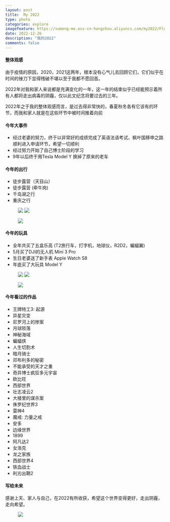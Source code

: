 ```yaml
---
layout: post
title:  My 2022
type: photo
categories: explore
imagefeature: https://xumeng-me.oss-cn-hangzhou.aliyuncs.com/my2022/Flowers.jpeg
date: 2022-12-26
description: "我的2022"
comments: false
---
```


#### 整体观感

由于疫情的原因，2020，2021这两年，根本没有心气儿去回顾它们，它们似乎在时间的锉刀下显得残破不堪以至于我都不愿回首。

2022年对我和家人来说都是充满变化的一年，这一年的结束似乎已经能预示着所有人都将走出病毒的阴霾，仅以此文纪念将要过去的三年。

2022年之于我的整体观感而言，是过去得非常快的，春夏秋冬各有它该有的环节，而我和家人就是在这些环节中被时间推着向前


#### 今年大事件

- 经过老婆的努力，终于以非常好的成绩完成了英语法语考试，枫叶国移申之路顺利进入申请环节，希望一切顺利
- 经过努力开始了自己博士阶段的学习
- 9年以后终于用Tesla Model Y 换掉了原来的老车


#### 今年的出行

- 徒步露营（天目山）
- 徒步露营 (牵牛岗)
- 千岛湖之行
- 重庆之行

<figure class="half">
	<a href="https://xumeng-me.oss-cn-hangzhou.aliyuncs.com/my2022/Qiandao.jpeg"><img src="https://xumeng-me.oss-cn-hangzhou.aliyuncs.com/my2022/Qiandao.jpeg"></a>
    <a href="https://xumeng-me.oss-cn-hangzhou.aliyuncs.com/my2022/Hiking.jpeg"><img src="https://xumeng-me.oss-cn-hangzhou.aliyuncs.com/my2022/Hiking.jpeg"></a>
</figure>

<figure>
    <a href="https://xumeng-me.oss-cn-hangzhou.aliyuncs.com/my2022/Chongqin.jpeg"><img src="https://xumeng-me.oss-cn-hangzhou.aliyuncs.com/my2022/Chongqin.jpeg"></a>
</figure>

#### 今年的玩具

- 全年共买了五盒乐高 (T2旅行车，打字机，地球仪，R2D2，蝙蝠翼)
- 5月买了DJI的无人机 Mini 3 Pro
- 生日老婆送了新手表 Apple Watch S8
- 年底买了大玩具 Model Y

<figure class="half">
	<a href="https://xumeng-me.oss-cn-hangzhou.aliyuncs.com/my2022/DJI.jpeg"><img src="https://xumeng-me.oss-cn-hangzhou.aliyuncs.com/my2022/DJI.jpeg"></a>
    <a href="https://xumeng-me.oss-cn-hangzhou.aliyuncs.com/my2022/Apple%20Watch.jpeg"><img src="https://xumeng-me.oss-cn-hangzhou.aliyuncs.com/my2022/Apple%20Watch.jpeg"></a>
</figure>

<figure>
    <a href="https://xumeng-me.oss-cn-hangzhou.aliyuncs.com/my2022/Tesla.jpeg"><img src="https://xumeng-me.oss-cn-hangzhou.aliyuncs.com/my2022/Tesla.jpeg"></a>
</figure>

#### 今年看过的作品


- 王牌特工3: 起源 
- 异星灾变
- 尼罗河上的惨案
- 月球陨落
- 神秘海域
- 蝙蝠侠
- 人生切割术
- 暗月骑士
- 邓布利多的秘密
- 不能承受的天才之重
- 奇异博士疯狂多元宇宙
- 欧比旺
- 西部世界
- 壮志凌云2
- 大楼里的谋杀案
- 侏罗纪世界3
- 雷神4
- 魔戒: 力量之戒
- 安多
- 边缘世界
- 1899
- 阿凡达2
- 女浩克
- 龙之家族
- 西部世界4
- 铁血战士
- 利刃出鞘2


#### 写给未来

感谢上天、家人与自己，在2022有所收获，希望这个世界变得更好，走出阴霾，走向希望。

<figure>
	<a href="https://xumeng-me.oss-cn-hangzhou.aliyuncs.com/my2022/Pray.jpeg">
		<img src="https://xumeng-me.oss-cn-hangzhou.aliyuncs.com/my2022/Pray.jpeg">
	</a>
</figure>

